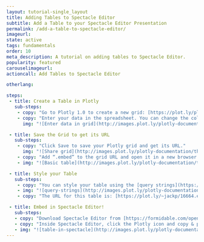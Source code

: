 ```yaml
---
layout: tutorial-single_layout
title: Adding Tables to Spectacle Editor
subtitle: Add a Table to your Spectacle Editor Presentation
permalink: /add-a-table-to-spectacle-editor/
imageurl: 
state: active
tags: fundamentals
order: 10
meta_description: A tutorial on adding tables to Spectacle Editor.
popularity: featured
carouselimageurl:
actioncall: Add Tables to Spectacle Editor

otherlang:

steps:
 - title: Create a Table in Plotly
   sub-steps:
    - copy: "Go to Plotly 1.0 to create a new grid: [https://plot.ly/plot](https://plot.ly/plot). You can also upload an Excel or CSV file."
    - copy: "Enter your data in the spreadsheet. You can change the column titles by selecting Rename"
      img: "![Enter data in grid](http://images.plot.ly/plotly-documentation/thumbnail/table-values.png)"

 - title: Save the Grid to get its URL
   sub-steps:
    - copy: "Click Save to save your Plotly grid and get its URL."
      img: "![Share grid](http://images.plot.ly/plotly-documentation/thumbnail/share-grid.png)"
    - copy: "Add “.embed” to the grid URL and open it in a new browser tab. Your URL should look something like this: [https://plot.ly/~jackp/16663.embed](https://plot.ly/~jackp/16663.embed)."
    - img: "![Basic table](http://images.plot.ly/plotly-documentation/thumbnail/basic-table.png)"

 - title: Style your Table
   sub-steps:
    - copy: "You can style your table using the [query strings](https://en.wikipedia.org/wiki/Query_string) below (notice that # has to be replaced with %23 for URL encoding)."
    - img: "![query-strings](http://images.plot.ly/plotly-documentation/thumbnail/table-query-strings.png)"
    - copy: "The URL for this table is: [https://plot.ly/~jackp/16664.embed?odd_background=%23ccc&show_row_numbers=false&border_color=white&header_background=%23004151&align=center&background=%23e6e6e6](https://plot.ly/~jackp/16664.embed?odd_background=%23ccc&show_row_numbers=false&border_color=white&header_background=%23004151&align=center&background=%23e6e6e6)"

 - title: Embed in Spectacle Editor!
   sub-steps:
   - copy: "Download Spectacle Editor from [https://formidable.com/open-source/spectacle-editor/](https://formidable.com/open-source/spectacle-editor/)"
   - copy: "Inside Spectacle Editor, click the Plotly icon and copy & paste your table URL into the Embed URL text box."
   - img: "![table-in-spectacle](http://images.plot.ly/plotly-documentation/thumbnail/Table+in+SpecEd.png)"
---
```

